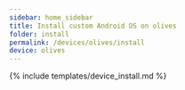 ```yaml
---
sidebar: home_sidebar
title: Install custom Android OS on olives
folder: install
permalink: /devices/olives/install
device: olives
---
```

{% include templates/device_install.md %}
